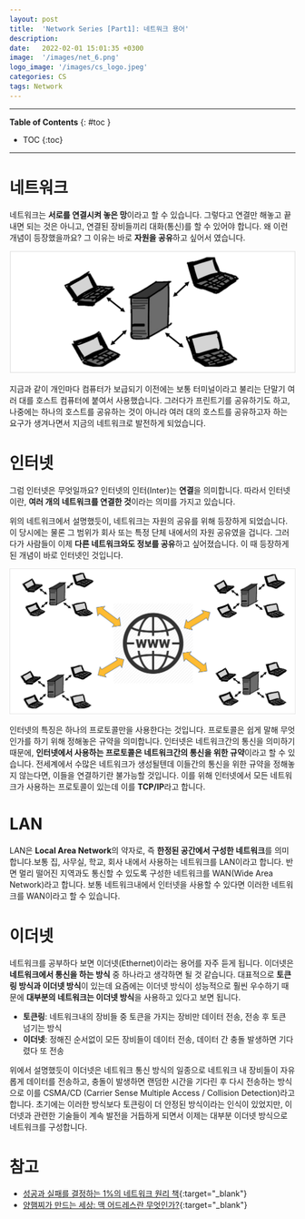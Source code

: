 ```yaml
---
layout: post
title:  'Network Series [Part1]: 네트워크 용어'
description: 
date:   2022-02-01 15:01:35 +0300
image:  '/images/net_6.png'
logo_image: '/images/cs_logo.jpeg'
categories: CS
tags: Network
---
```


---
**Table of Contents**
{: #toc }
*  TOC
{:toc}

---

# 네트워크
네트워크는 **서로를 연결시켜 놓은 망**이라고 할 수 있습니다. 그렇다고 연결만 해놓고 끝내면 되는 것은 아니고, 연결된 장비들끼리 대화(통신)를 할 수 있어야 합니다. 왜 이런 개념이 등장했을까요? 그 이유는 바로 **자원을 공유**하고 싶어서 였습니다. 

![](/images/net_5.png)  

지금과 같이 개인마다 컴퓨터가 보급되기 이전에는 보통 터미널이라고 불리는 단말기 여러 대를 호스트 컴퓨터에 붙여서 사용했습니다. 그러다가 프린트기를 공유하기도 하고, 나중에는 하나의 호스트를 공유하는 것이 아니라 여러 대의 호스트를 공유하고자 하는 요구가 생겨나면서 지금의 네트워크로 발전하게 되었습니다.  


# 인터넷
그럼 인터넷은 무엇일까요? 인터넷의 인터(Inter)는 **연결**을 의미합니다. 따라서 인터넷이란, **여러 개의 네트워크를 연결한 것**이라는 의미를 가지고 있습니다.  

위의 네트워크에서 설명했듯이, 네트워크는 자원의 공유를 위해 등장하게 되었습니다. 이 당시에는 물론 그 범위가 회사 또는 특정 단체 내에서의 자원 공유였을 겁니다. 그러다가 사람들이 이제 **다른 네트워크와도 정보를 공유**하고 싶어졌습니다. 이 때 등장하게 된 개념이 바로 인터넷인 것입니다.  

![](/images/net_6.png)  

인터넷의 특징은 하나의 프로토콜만을 사용한다는 것입니다. 프로토콜은 쉽게 말해 무엇인가를 하기 위해 정해놓은 규약을 의미합니다. 인터넷은 네트워크간의 통신을 의미하기 때문에, **인터넷에서 사용하는 프로토콜은 네트워크간의 통신을 위한 규약**이라고 할 수 있습니다. 전세계에서 수많은 네트워크가 생성될텐데 이들간의 통신을 위한 규약을 정해놓지 않는다면, 이들을 연결하기란 불가능할 것입니다. 이를 위해 인터넷에서 모든 네트워크가 사용하는 프로토콜이 있는데 이를 **TCP/IP**라고 합니다.

# LAN 
LAN은 **Local Area Network**의 약자로, 즉 **한정된 공간에서 구성한 네트워크**를 의미합니다.보통 집, 사무실, 학교, 회사 내에서 사용하는 네트워크를 LAN이라고 합니다. 반면 멀리 떨어진 지역과도 통신할 수 있도록 구성한 네트워크를 WAN(Wide Area Network)라고 합니다. 보통 네트워크내에서 인터넷을 사용할 수 있다면 이러한 네트워크를 WAN이라고 할 수 있습니다.  

# 이더넷
네트워크를 공부하다 보면 이더넷(Ethernet)이라는 용어를 자주 듣게 됩니다. 이더넷은 **네트워크에서 통신을 하는 방식** 중 하나라고 생각하면 될 것 같습니다. 대표적으로 **토큰링 방식과 이더넷 방식**이 있는데 요즘에는 이더넷 방식이 성능적으로 훨씬 우수하기 때문에 **대부분의 네트워크는 이더넷 방식**을 사용하고 있다고 보면 됩니다.  

- **토큰링**: 네트워크내의 장비들 중 토큰을 가지는 장비만 데이터 전송, 전송 후 토큰 넘기는 방식
- **이더넷**: 정해진 순서없이 모든 장비들이 데이터 전송, 데이터 간 충돌 발생하면 기다렸다 또 전송

위에서 설명했듯이 이더넷은 네트워크 통신 방식의 일종으로 네트워크 내 장비들이 자유롭게 데이터를 전송하고, 충돌이 발생하면 랜덤한 시간을 기다린 후 다시 전송하는 방식으로 이를 CSMA/CD (Carrier Sense Multiple Access / Collision Detection)라고 합니다. 초기에는 이러한 방식보다 토큰링이 더 안정된 방식이라는 인식이 있었지만, 이더넷과 관련한 기술들이 계속 발전을 거듭하게 되면서 이제는 대부분 이더넷 방식으로 네트워크를 구성합니다.  


# 참고
- [성공과 실패를 결정하는 1%의 네트워크 원리 책](http://www.kyobobook.co.kr/product/detailViewKor.laf?mallGb=KOR&ejkGb=KOR&barcode=9788931556742){:target="_blank"}  
- [양햄찌가 만드는 세상: 맥 어드레스란 무엇인가?](https://jhnyang.tistory.com/404){:target="_blank"}